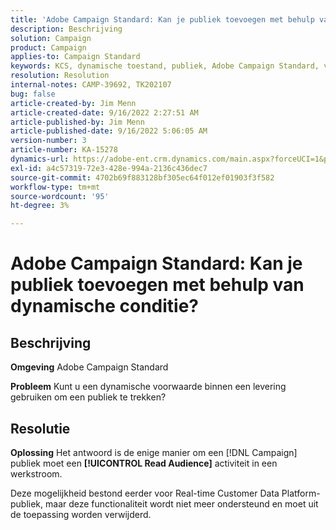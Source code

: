 ```yaml
---
title: 'Adobe Campaign Standard: Kan je publiek toevoegen met behulp van dynamische conditie?'
description: Beschrijving
solution: Campaign
product: Campaign
applies-to: Campaign Standard
keywords: KCS, dynamische toestand, publiek, Adobe Campaign Standard, veelgestelde vragen
resolution: Resolution
internal-notes: CAMP-39692, TK202107
bug: false
article-created-by: Jim Menn
article-created-date: 9/16/2022 2:27:51 AM
article-published-by: Jim Menn
article-published-date: 9/16/2022 5:06:05 AM
version-number: 3
article-number: KA-15278
dynamics-url: https://adobe-ent.crm.dynamics.com/main.aspx?forceUCI=1&pagetype=entityrecord&etn=knowledgearticle&id=da1ccb28-6735-ed11-9db1-0022480866ad
exl-id: a4c57319-72e3-428e-994a-2136c436dec7
source-git-commit: 4702b69f883128bf305ec64f012ef01903f3f582
workflow-type: tm+mt
source-wordcount: '95'
ht-degree: 3%

---
```


# Adobe Campaign Standard: Kan je publiek toevoegen met behulp van dynamische conditie?

## Beschrijving


<b>Omgeving</b>
Adobe Campaign Standard

<b>Probleem</b>
Kunt u een dynamische voorwaarde binnen een levering gebruiken om een publiek te trekken?


## Resolutie


<b>Oplossing</b>
Het antwoord is de enige manier om een [!DNL Campaign] publiek moet een <b>[!UICONTROL Read Audience]</b> activiteit in een werkstroom.

Deze mogelijkheid bestond eerder voor Real-time Customer Data Platform-publiek, maar deze functionaliteit wordt niet meer ondersteund en moet uit de toepassing worden verwijderd.
